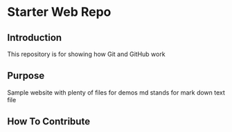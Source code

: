 # Starter Web Repo

## Introduction
This repository is for showing how Git and GitHub work

## Purpose

Sample website with plenty of files for demos
md stands for mark down text file

## How To Contribute
